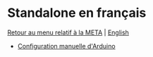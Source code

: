 
# Standalone en français

[Retour au menu relatif à la META](../../../README-EN.MD) | [English](../../en/standalone/README.MD)

- [Configuration manuelle d'Arduino](arduino-manual-setup.md)
